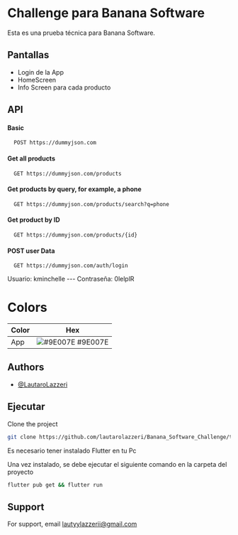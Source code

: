 
# Challenge para Banana Software

Esta es una prueba técnica para Banana Software.
## Pantallas

 - Login de la App
 - HomeScreen
 - Info Screen para cada producto


## API

#### Basic

```http
  POST https://dummyjson.com
```

#### Get all products

```http
  GET https://dummyjson.com/products
```

#### Get products by query, for example, a phone

```http
  GET https://dummyjson.com/products/search?q=phone
```

#### Get product by ID

```http
  GET https://dummyjson.com/products/{id}
```

#### POST user Data

```http
  GET https://dummyjson.com/auth/login
```
  Usuario: kminchelle --- 
  Contraseña: 0lelplR
# Colors
| Color             | Hex                                                                |
| ----------------- | ------------------------------------------------------------------ |
| App | ![#9E007E](https://via.placeholder.com/10/9E007E?text=+) #9E007E |


## Authors

- [@LautaroLazzeri](https://www.github.com/lautarolazzeri)


## Ejecutar

Clone the project

```bash
git clone https://github.com/lautarolazzeri/Banana_Software_Challenge/tree/main/Flutter_Banana_Challenge
```

Es necesario tener instalado Flutter en tu Pc

Una vez instalado, se debe ejecutar el siguiente comando en la carpeta del proyecto

```bash
flutter pub get && flutter run
```
## Support

For support, email lautyylazzerii@gmail.com